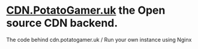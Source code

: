 
# [CDN.PotatoGamer.uk](https://cdn.potatogamer.uk) the Open source CDN backend.
The code behind cdn.potatogamer.uk /
Run your own instance using Nginx 
